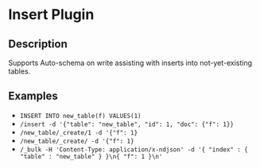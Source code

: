# Insert Plugin

## Description
Supports Auto-schema on write assisting with inserts into not-yet-existing tables.

## Examples

- `INSERT INTO new_table(f) VALUES(1)`
- `/insert -d '{"table": "new_table", "id": 1, "doc": {"f": 1}}`
- `/new_table/_create/1 -d '{"f": 1}`
- `/new_table/_create/ -d '{"f": 1}`
- `/_bulk -H 'Content-Type: application/x-ndjson' -d '{ "index" : { "table" : "new_table" } }\n{ "f": 1 }\n'`
